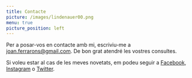 ```yaml
---
title: Contacte
picture: /images/lindenauer00.png
menu: true
picture_position: left
---
```


Per a posar-vos en contacte amb mi, escriviu-me a <a href="mailto:joan.ferrarons@gmail.com">joan.ferrarons@gmail.com</a>. De bon grat atendré les vostres consultes.

Si voleu estar al cas de les meves novetats, em podeu seguir a [Facebook](http://www.facebook.com/ferrarons.traductor), [Instagram](http://www.instagram.com/jferrarons) o [Twitter](https://twitter.com/_jferrarons_).